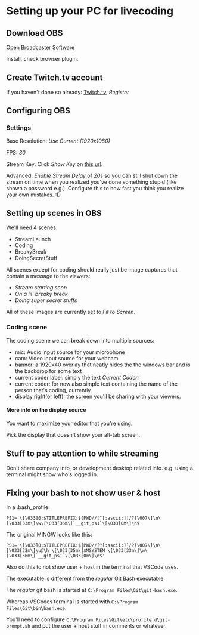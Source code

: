# Setting up your PC for livecoding

## Download OBS
[Open Broadcaster Software](https://obsproject.com/)

Install, check browser plugin.

## Create Twitch.tv account
If you haven't done so already:
[Twitch.tv](https://twitch.tv), _Register_

## Configuring OBS
### Settings
Base Resolution: _Use Current (1920x1080)_

FPS: _30_

Stream Key: Click _Show Key_ on [this url](https://www.twitch.tv/cgk_livecoding/dashboard/settings/streamkey).

Advanced: _Enable Stream Delay_ of _20s_ so you can still shut down the stream on time when you realized you've done something stupid (like shown a password e.g.).
Configure this to how fast you think you realize your own mistakes. :D

## Setting up scenes in OBS
We'll need 4 scenes:

* StreamLaunch
* Coding
* BreakyBreak
* DoingSecretStuff

All scenes except for coding should really just be image captures that contain a message to the viewers:

* _Stream starting soon_
* _On a lil' breaky break_
* _Doing super secret stuffs_

All of these images are currently set to _Fit to Screen_.

### Coding scene
The coding scene we can break down into multiple sources:

* mic: Audio input source for your microphone
* cam: Video input source for your webcam
* banner: a 1920x40 overlay that neatly hides the the windows bar and is the backdrop for some text
* current coder label: simply the text _Current Coder:_
* current coder: for now also simple text containing the name of the person that's coding, currently.
* display right(or left): the screen you'll be sharing with your viewers.

#### More info on the display source
You want to maximize your editor that you're using.

Pick the display that doesn't show your alt-tab screen.

## Stuff to pay attention to while streaming
Don't share company info, or development desktop related info. e.g. using a terminal might show who's logged in.

## Fixing your bash to not show user & host
In a .bash_profile:
```
PS1='\[\033]0;$TITLEPREFIX:${PWD//[^[:ascii:]]/?}\007\]\n\[\033[33m\]\w\[\033[36m\]`__git_ps1`\[\033[0m\]\n$'
```

The original MINGW looks like this:
```
PS1='\[\033]0;$TITLEPREFIX:${PWD//[^[:ascii:]]/?}\007\]\n\[\033[32m\]\u@\h \[\033[35m\]$MSYSTEM \[\033[33m\]\w\[\033[36m\]`__git_ps1`\[\033[0m\]\n$'
```

Also do this to not show user + host in the terminal that VSCode uses.

The executable is different from the _regular_ Git Bash executable:

The _regular_ git bash is started at `C:\Program Files\Git\git-bash.exe`.

Whereas VSCodes terminal is started with `C:\Program Files\Git\bin\bash.exe`.

You'll need to configure `C:\Program Files\Git\etc\profile.d\git-prompt.sh` and put the user + host stuff in comments or whatever.
